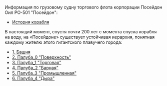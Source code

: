 Информация по грузовому судну торгового флота корпорации Посейдон Оил PO-501 "Посейдон":

- [История корабля](/info/poseidon/history)

В настоящий момент, спустя почти 200 лет с момента спуска корабля на воду, на «Посейдоне» существует устойчивая иерархия, понятная 
каждому жителю этого гигантского плавучего города:

- [1. Башня](/info/poseidon/tower)
- [2. Палуба_0 "Поверхность"](/info/poseidon/deck0)
- [3. Палуба_1 "Торговая"](/info/poseidon/deck1)
- [4. Палуба_2 "Барная"](/info/poseidon/deck2)
- [5. Палуба_3 "Промышленная"](/info/poseidon/deck3)
- [6. Палуба_4 "Дыра"](/info/poseidon/deck4)
